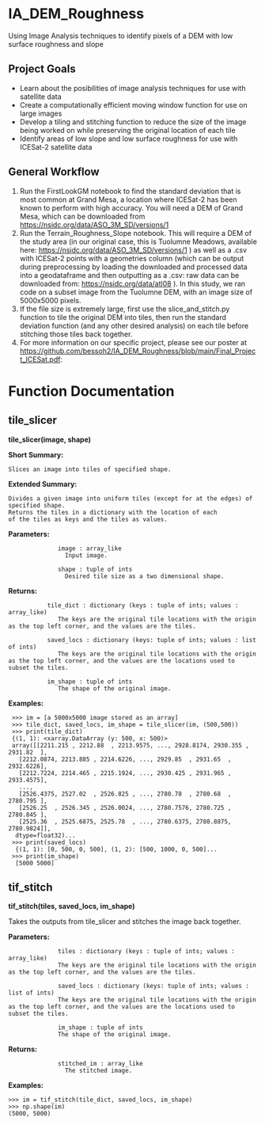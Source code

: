 # IA_DEM_Roughness
Using Image Analysis techniques to identify pixels of a DEM with low surface roughness and slope

## Project Goals
* Learn about the posibilities of image analysis techniques for use with satellite data
* Create a computationally efficient moving window function for use on large images
* Develop a tiling and stitching function to reduce the size of the image being worked on while preserving the original location of each tile
* Identify areas of low slope and low surface roughness for use with ICESat-2 satellite data

## General Workflow
1. Run the FirstLookGM notebook to find the standard deviation that is most common at Grand Mesa, a location where ICESat-2 has been known to perform with high accuracy. You will need a DEM of Grand Mesa, which can be downloaded from https://nsidc.org/data/ASO_3M_SD/versions/1
2. Run the Terrain_Roughness_Slope notebook. This will require a DEM of the study area (in our original case, this is Tuolumne Meadows, available here: https://nsidc.org/data/ASO_3M_SD/versions/1 ) as well as a .csv with ICESat-2 points with a geometries column (which can be output during preprocessing by loading the downloaded and processed data into a geodataframe and then outputting as a .csv: raw data can be downloaded from: https://nsidc.org/data/atl08 ). In this study, we ran code on a subset image from the Tuolumne DEM, with an image size of 5000x5000 pixels. 
3. If the file size is extremely large, first use the slice_and_stitch.py function to tile the original DEM into tiles, then run the standard deviation function (and any other desired analysis) on each tile before stitching those tiles back together.
4. For more information on our specific project, please see our poster at https://github.com/bessoh2/IA_DEM_Roughness/blob/main/Final_Project_ICESat.pdf:

# Function Documentation

## tile_slicer

**tile_slicer(image, shape)**

  **Short Summary:**

    Slices an image into tiles of specified shape.
    
  **Extended Summary:**
  
    Divides a given image into uniform tiles (except for at the edges) of specified shape. 
    Returns the tiles in a dictionary with the location of each
    of the tiles as keys and the tiles as values.
  
  **Parameters:** 
                  
                  image : array_like
                    Input image.
                    
                  shape : tuple of ints
                    Desired tile size as a two dimensional shape.
                    
  **Returns:**  
  
               tile_dict : dictionary (keys : tuple of ints; values : array_like)
                  The keys are the original tile locations with the origin as the top left corner, and the values are the tiles.
                  
               saved_locs : dictionary (keys: tuple of ints; values : list of ints)
                  The keys are the original tile locations with the origin as the top left corner, and the values are the locations used to subset the tiles.
                  
               im_shape : tuple of ints
                  The shape of the original image.
                  
  **Examples:**
  
     >>> im = [a 5000x5000 image stored as an array]
     >>> tile_dict, saved_locs, im_shape = tile_slicer(im, (500,500))
     >>> print(tile_dict)
     {(1, 1): <xarray.DataArray (y: 500, x: 500)>
     array([[2211.215 , 2212.88  , 2213.9575, ..., 2928.8174, 2930.355 , 2931.82  ],
       [2212.0874, 2213.885 , 2214.6226, ..., 2929.85  , 2931.65  , 2932.6226],
       [2212.7224, 2214.465 , 2215.1924, ..., 2930.425 , 2931.965 , 2933.4575],
       ...,
       [2526.4375, 2527.02  , 2526.825 , ..., 2780.78  , 2780.68  , 2780.795 ],
       [2526.25  , 2526.345 , 2526.0024, ..., 2780.7576, 2780.725 , 2780.845 ],
       [2525.36  , 2525.6875, 2525.78  , ..., 2780.6375, 2780.8875, 2780.9824]],
      dtype=float32)...
     >>> print(saved_locs)
      {(1, 1): [0, 500, 0, 500], (1, 2): [500, 1000, 0, 500]...
     >>> print(im_shape)
      [5000 5000]
     
                  
## tif_stitch

**tif_stitch(tiles, saved_locs, im_shape)**
  
  Takes the outputs from tile_slicer and stitches the image back together.
  
  **Parameters:**
  
                  tiles : dictionary (keys : tuple of ints; values : array_like)
                  The keys are the original tile locations with the origin as the top left corner, and the values are the tiles.
                  
                  saved_locs : dictionary (keys: tuple of ints; values : list of ints)
                  The keys are the original tile locations with the origin as the top left corner, and the values are the locations used to subset the tiles.
                  
                  im_shape : tuple of ints
                  The shape of the original image.
                  
  **Returns:**
  
                  stitched_im : array_like
                    The stitched image.
                    
  **Examples:**
  
    >>> im = tif_stitch(tile_dict, saved_locs, im_shape)
    >>> np.shape(im)
    (5000, 5000)
    
    
